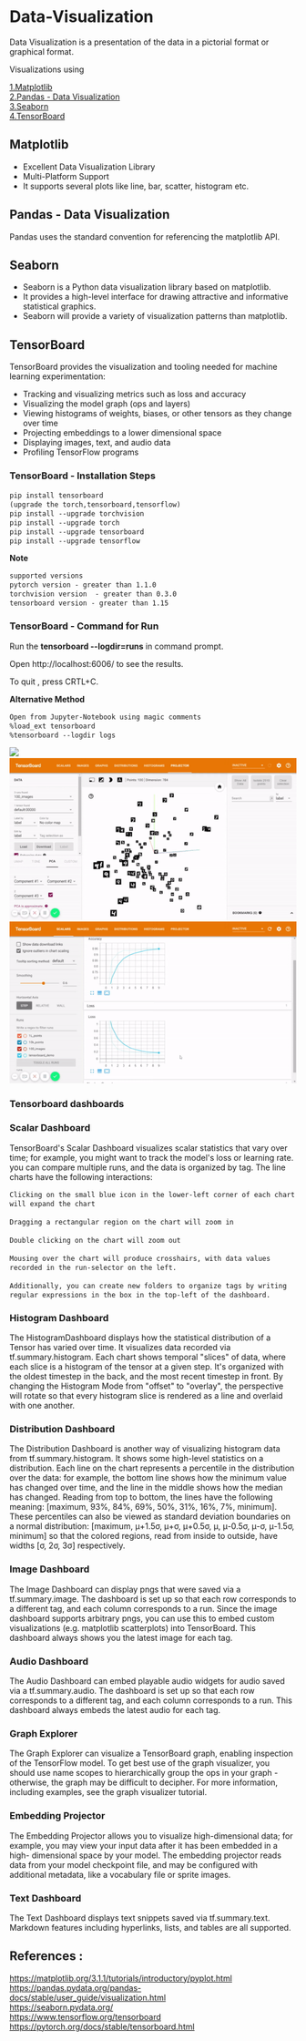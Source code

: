 # Data-Visualization

Data Visualization is a presentation of the data in a pictorial format or graphical format.

Visualizations using 

[1.Matplotlib](https://github.com/JeyrajK/Data-Visualization/blob/master/Data%20Visualization%20-%201.ipynb) </br>
[2.Pandas - Data Visualization](https://github.com/JeyrajK/Data-Visualization/blob/master/Data%20Visualization%20-%202.ipynb) </br>
[3.Seaborn](https://github.com/JeyrajK/Data-Visualization/blob/master/Data%20Visualization%20-%203.ipynb) </br>
[4.TensorBoard](https://github.com/JeyrajK/Data-Visualization/blob/master/Data%20Visualization%20-%204.ipynb) </br>

## Matplotlib

* Excellent Data Visualization Library
* Multi-Platform Support
* It supports several plots like line, bar, scatter, histogram etc.

## Pandas - Data Visualization

Pandas uses the standard convention for referencing the matplotlib API.

## Seaborn

* Seaborn is a Python data visualization library based on matplotlib. 
* It provides a high-level interface for drawing attractive and informative statistical graphics.
* Seaborn will provide a variety of visualization patterns than matplotlib.

## TensorBoard

TensorBoard provides the visualization and tooling needed for machine learning experimentation:
    
   * Tracking and visualizing metrics such as loss and accuracy
   * Visualizing the model graph (ops and layers)
   * Viewing histograms of weights, biases, or other tensors as they change over time
   * Projecting embeddings to a lower dimensional space
   * Displaying images, text, and audio data
   * Profiling TensorFlow programs
   
### TensorBoard - Installation Steps 

    pip install tensorboard
    (upgrade the torch,tensorboard,tensorflow)
    pip install --upgrade torchvision
    pip install --upgrade torch
    pip install --upgrade tensorboard
    pip install --upgrade tensorflow  
    
**Note**
     
    supported versions 
    pytorch version - greater than 1.1.0
    torchvision version  - greater than 0.3.0
    tensorboard version - greater than 1.15

### TensorBoard - Command for Run

Run the  **tensorboard --logdir=runs** in command prompt.

Open http://localhost:6006/ to see the results.

To quit , press CRTL+C.

**Alternative Method**

    Open from Jupyter-Notebook using magic comments
    %load_ext tensorboard      
    %tensorboard --logdir logs 
   
![](https://github.com/JeyrajK/Data-Visualization/blob/master/Gifs/tensorboard-word-emb-gif.gif)
![](https://github.com/JeyrajK/Data-Visualization/blob/master/Gifs/tensorboard-img-gif.gif)
![](https://github.com/JeyrajK/Data-Visualization/blob/master/Gifs/tensorboard-dif-visu-gif.gif)

### Tensorboard dashboards

### Scalar Dashboard

<p>
    TensorBoard's Scalar Dashboard visualizes scalar statistics that vary over time; for example, you might want to track the model's loss or learning rate. you can compare multiple runs, and the data is organized by tag. The line charts have the following interactions:

    Clicking on the small blue icon in the lower-left corner of each chart will expand the chart

    Dragging a rectangular region on the chart will zoom in

    Double clicking on the chart will zoom out

    Mousing over the chart will produce crosshairs, with data values recorded in the run-selector on the left.

    Additionally, you can create new folders to organize tags by writing regular expressions in the box in the top-left of the dashboard.
</p>

### Histogram Dashboard

<p>
    The HistogramDashboard displays how the statistical distribution of a Tensor has varied over time. It visualizes data recorded via tf.summary.histogram. Each chart shows temporal "slices" of data, where each slice is a histogram of the tensor at a given step. It's organized with the oldest timestep in the back, and the most recent timestep in front. By changing the Histogram Mode from "offset" to "overlay", the perspective will rotate so that every histogram slice is rendered as a line and overlaid with one another.
</p>

### Distribution Dashboard

<p>
    The Distribution Dashboard is another way of visualizing histogram data from tf.summary.histogram. It shows some high-level statistics on a distribution. Each line on the chart represents a percentile in the distribution over the data: for example, the bottom line shows how the minimum value has changed over time, and the line in the middle shows how the median has changed. Reading from top to bottom, the lines have the following meaning: [maximum, 93%, 84%, 69%, 50%, 31%, 16%, 7%, minimum]. These percentiles can also be viewed as standard deviation boundaries on a normal distribution: [maximum, μ+1.5σ, μ+σ, μ+0.5σ, μ, μ-0.5σ, μ-σ, μ-1.5σ, minimum] so that the colored regions, read from inside to outside, have widths [σ, 2σ, 3σ] respectively.
</p>

### Image Dashboard

<p>
    The Image Dashboard can display pngs that were saved via a tf.summary.image. The dashboard is set up so that each row corresponds to a different tag, and each column corresponds to a run. Since the image dashboard supports arbitrary pngs, you can use this to embed custom visualizations (e.g. matplotlib scatterplots) into TensorBoard. This dashboard always shows you the latest image for each tag.
</p>

### Audio Dashboard

<p>
    The Audio Dashboard can embed playable audio widgets for audio saved via a tf.summary.audio. The dashboard is set up so that each row corresponds to a different tag, and each column corresponds to a run. This dashboard always embeds the latest audio for each tag.
</p>

### Graph Explorer

<p>
    The Graph Explorer can visualize a TensorBoard graph, enabling inspection of the TensorFlow model. To get best use of the graph visualizer, you should use name scopes to hierarchically group the ops in your graph - otherwise, the graph may be difficult to decipher. For more information, including examples, see the graph visualizer tutorial.
</p>

### Embedding Projector

<p>
    The Embedding Projector allows you to visualize high-dimensional data; for example, you may view your input data after it has been embedded in a high- dimensional space by your model. The embedding projector reads data from your model checkpoint file, and may be configured with additional metadata, like a vocabulary file or sprite images. 
</p>

### Text Dashboard

<p>
    The Text Dashboard displays text snippets saved via tf.summary.text. Markdown features including hyperlinks, lists, and tables are all supported.
</p>   
   
## References :

https://matplotlib.org/3.1.1/tutorials/introductory/pyplot.html </br>
https://pandas.pydata.org/pandas-docs/stable/user_guide/visualization.html </br>
https://seaborn.pydata.org/ </br>
https://www.tensorflow.org/tensorboard </br>
https://pytorch.org/docs/stable/tensorboard.html </br>
